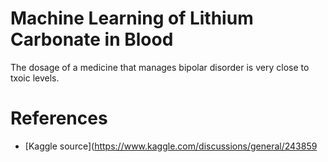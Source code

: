# Machine Learning of Lithium Carbonate in Blood
The dosage of a medicine that manages bipolar disorder is very close to txoic levels.
# References
* [Kaggle source](https://www.kaggle.com/discussions/general/243859
